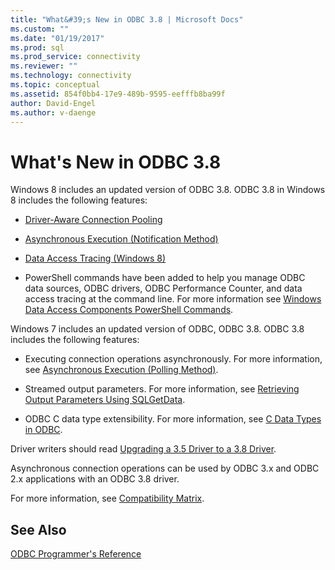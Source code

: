 ```yaml
---
title: "What&#39;s New in ODBC 3.8 | Microsoft Docs"
ms.custom: ""
ms.date: "01/19/2017"
ms.prod: sql
ms.prod_service: connectivity
ms.reviewer: ""
ms.technology: connectivity
ms.topic: conceptual
ms.assetid: 854f0bb4-17e9-489b-9595-eefffb8ba99f
author: David-Engel
ms.author: v-daenge
---
```

# What&#39;s New in ODBC 3.8
Windows 8 includes an updated version of ODBC 3.8. ODBC 3.8 in Windows 8 includes the following features:  
  
-   [Driver-Aware Connection Pooling](../../odbc/reference/develop-app/driver-aware-connection-pooling.md)  
  
-   [Asynchronous Execution (Notification Method)](../../odbc/reference/develop-app/asynchronous-execution-notification-method.md)  
  
-   [Data Access Tracing (Windows 8)](https://msdn.microsoft.com/library/windows/desktop/hh829624.aspx)  
  
-   PowerShell commands have been added to help you manage ODBC data sources, ODBC drivers, ODBC Performance Counter, and data access tracing at the command line.  For more information see [Windows Data Access Components PowerShell Commands](https://msdn.microsoft.com/library/windows/desktop/jj134064.aspx).  
  
 Windows 7 includes an updated version of ODBC, ODBC 3.8. ODBC 3.8 includes the following features:  
  
-   Executing connection operations asynchronously. For more information, see [Asynchronous Execution (Polling Method)](../../odbc/reference/develop-app/asynchronous-execution-polling-method.md).  
  
-   Streamed output parameters. For more information, see [Retrieving Output Parameters Using SQLGetData](../../odbc/reference/develop-app/retrieving-output-parameters-using-sqlgetdata.md).  
  
-   ODBC C data type extensibility. For more information, see [C Data Types in ODBC](../../odbc/reference/develop-app/c-data-types-in-odbc.md).  
  
 Driver writers should read [Upgrading a 3.5 Driver to a 3.8 Driver](../../odbc/reference/develop-driver/upgrading-a-3-5-driver-to-a-3-8-driver.md).  
  
 Asynchronous connection operations can be used by ODBC 3.x and ODBC 2.x applications with an ODBC 3.8 driver.  
  
 For more information, see [Compatibility Matrix](../../odbc/reference/develop-app/compatibility-matrix.md).  
  
## See Also  
 [ODBC Programmer's Reference](../../odbc/reference/odbc-programmer-s-reference.md)

